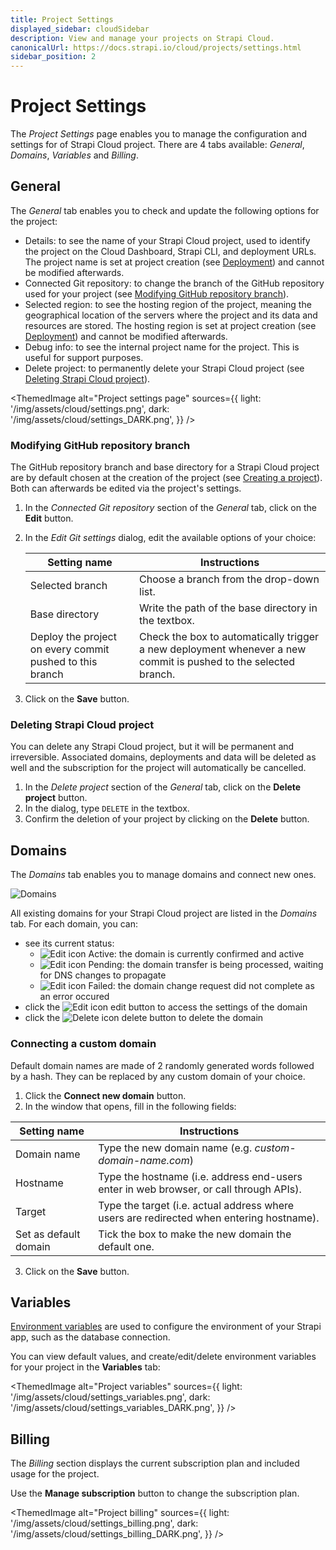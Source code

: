```yaml
---
title: Project Settings
displayed_sidebar: cloudSidebar
description: View and manage your projects on Strapi Cloud.
canonicalUrl: https://docs.strapi.io/cloud/projects/settings.html
sidebar_position: 2
---
```


# Project Settings

The *Project Settings* page enables you to manage the configuration and settings for of Strapi Cloud project. There are 4 tabs available: *General*, *Domains*, *Variables* and *Billing*.

## General

The *General* tab enables you to check and update the following options for the project:

- Details: to see the name of your Strapi Cloud project, used to identify the project on the Cloud Dashboard, Strapi CLI, and deployment URLs. The project name is set at project creation (see [Deployment](/cloud/getting-started/deployment)) and cannot be modified afterwards.
- Connected Git repository: to change the branch of the GitHub repository used for your project (see [Modifying GitHub repository branch](#modifying-github-repository-branch)).
- Selected region: to see the hosting region of the project, meaning the geographical location of the servers where the project and its data and resources are stored. The hosting region is set at project creation (see [Deployment](/cloud/getting-started/deployment)) and cannot be modified afterwards.
- Debug info: to see the internal project name for the project. This is useful for support purposes.
- Delete project: to permanently delete your Strapi Cloud project (see [Deleting Strapi Cloud project](#deleting-strapi-cloud-project)).

<ThemedImage
  alt="Project settings page"
  sources={{
    light: '/img/assets/cloud/settings.png',
    dark: '/img/assets/cloud/settings_DARK.png',
  }}
/>

### Modifying GitHub repository branch

The GitHub repository branch and base directory for a Strapi Cloud project are by default chosen at the creation of the project (see [Creating a project](/cloud/getting-started/deployment)). Both can afterwards be edited via the project's settings.

1. In the *Connected Git repository* section of the *General* tab, click on the **Edit** button.
2. In the *Edit Git settings* dialog, edit the available options of your choice:

    | Setting name    | Instructions                                                             |
    | --------------- | ------------------------------------------------------------------------ |
    | Selected branch | Choose a branch from the drop-down list.                                 |
    | Base directory  | Write the path of the base directory in the textbox.                     |
    | Deploy the project on every commit pushed to this branch | Check the box to automatically trigger a new deployment whenever a new commit is pushed to the selected branch. |

3. Click on the **Save** button.

### Deleting Strapi Cloud project

You can delete any Strapi Cloud project, but it will be permanent and irreversible. Associated domains, deployments and data will be deleted as well and the subscription for the project will automatically be cancelled.

1. In the *Delete project* section of the *General* tab, click on the **Delete project** button.
2. In the dialog, type `DELETE` in the textbox.
3. Confirm the deletion of your project by clicking on the **Delete** button.

## Domains

The *Domains* tab enables you to manage domains and connect new ones.

![Domains](/img/assets/cloud/settings_domains.png)

All existing domains for your Strapi Cloud project are listed in the *Domains* tab. For each domain, you can:

- see its current status:
    - ![Edit icon](/img/assets/icons/CheckCircle.svg) Active: the domain is currently confirmed and active
    - ![Edit icon](/img/assets/icons/Clock.svg) Pending: the domain transfer is being processed, waiting for DNS changes to propagate
    - ![Edit icon](/img/assets/icons/CrossCircle.svg) Failed: the domain change request did not complete as an error occured
- click the ![Edit icon](/img/assets/icons/edit.svg) edit button to access the settings of the domain
- click the ![Delete icon](/img/assets/icons/delete.svg) delete button to delete the domain

### Connecting a custom domain

Default domain names are made of 2 randomly generated words followed by a hash. They can be replaced by any custom domain of your choice.

1. Click the **Connect new domain** button.
2. In the window that opens, fill in the following fields:

| Setting name              | Instructions                                                              |
| ------------------------- | ------------------------------------------------------------------------- |
| Domain name               | Type the new domain name (e.g. *custom-domain-name.com*)                  |
| Hostname                  | Type the hostname (i.e. address end-users enter in web browser, or call through APIs). |
| Target                    | Type the target (i.e. actual address where users are redirected when entering hostname). |
| Set as default domain     | Tick the box to make the new domain the default one.                      |

3. Click on the **Save** button.

## Variables

[Environment variables](../../dev-docs/configurations/environment) are used to configure the environment of your Strapi app, such as the database connection.

You can view default values, and create/edit/delete environment variables for your project in the **Variables** tab:

<ThemedImage
  alt="Project variables"
  sources={{
    light: '/img/assets/cloud/settings_variables.png',
    dark: '/img/assets/cloud/settings_variables_DARK.png',
  }}
/>

## Billing

The *Billing* section displays the current subscription plan and included usage for the project.

Use the **Manage subscription** button to change the subscription plan.

<ThemedImage
  alt="Project billing"
  sources={{
    light: '/img/assets/cloud/settings_billing.png',
    dark: '/img/assets/cloud/settings_billing_DARK.png',
  }}
/>